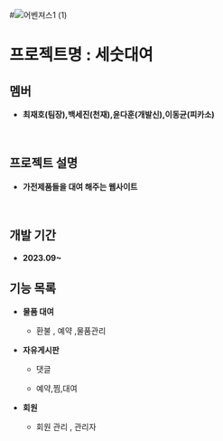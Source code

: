 #![어벤져스1 (1)](https://github.com/AN-js/gasan-edu/assets/145098510/6b5c2455-71e4-4086-a4d0-a4cf4390f984)
# 프로젝트명 : 세숫대여
## 멤버 

- **최재호(팀장),백세진(천재),윤다훈(개발신),이동균(피카소)** 


<br>

## 프로젝트 설명 
- **가전제품들을 대여 해주는 웹사이트**

<br>

## 개발 기간 
- **2023.09~**
 



##  기능 목록 

- **물품 대여**
   - 환불 , 예약 ,물품관리
  
-  **자유게시판**
   - 댓글 

   - 예약,찜,대여

- **회원**
    
   - 회원 관리 , 관리자  
  

